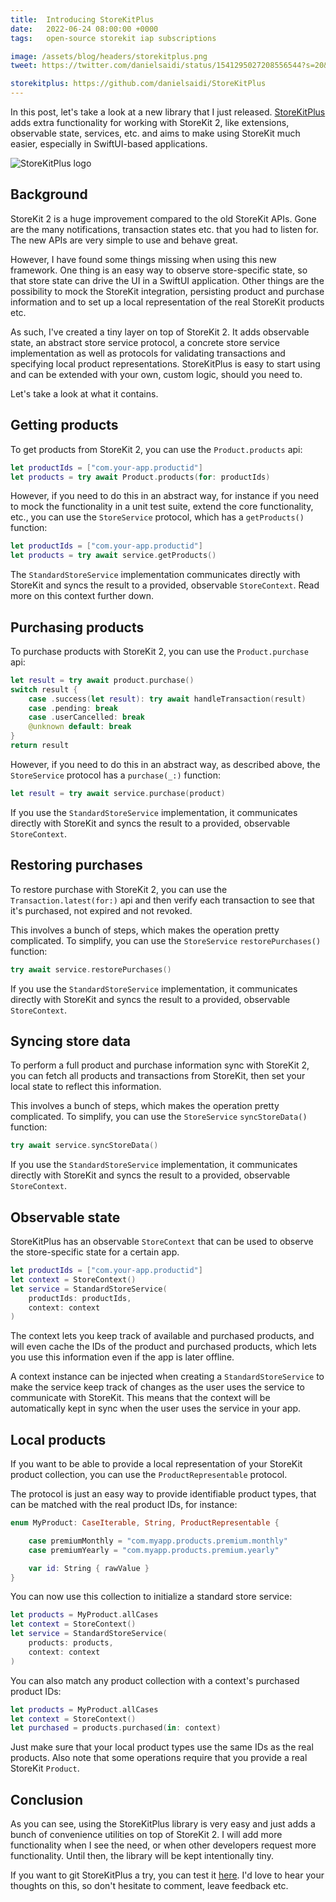 ```yaml
---
title:  Introducing StoreKitPlus
date:   2022-06-24 08:00:00 +0000
tags:   open-source storekit iap subscriptions

image: /assets/blog/headers/storekitplus.png
tweet: https://twitter.com/danielsaidi/status/1541295027208556544?s=20&t=KLgrRJR_DDdJ70DjpNTB5Q

storekitplus: https://github.com/danielsaidi/StoreKitPlus
---
```


In this post, let's take a look at a new library that I just released. [StoreKitPlus]({{page.storekitplus}}) adds extra functionality for working with StoreKit 2, like extensions, observable state, services, etc. and aims to make using StoreKit much easier, especially in SwiftUI-based applications.

![StoreKitPlus logo]({{page.image}})


## Background

StoreKit 2 is a huge improvement compared to the old StoreKit APIs. Gone are the many notifications, transaction states etc. that you had to listen for. The new APIs are very simple to use and behave great.

However, I have found some things missing when using this new framework. One thing is an easy way to observe store-specific state, so that store state can drive the UI in a SwiftUI application. Other things are the possibility to mock the StoreKit integration, persisting product and purchase information and to set up a local representation of the real StoreKit products etc.

As such, I've created a tiny layer on top of StoreKit 2. It adds observable state, an abstract store service protocol, a concrete store service implementation as well as protocols for validating transactions and specifying local product representations. StoreKitPlus is easy to start using and can be extended with your own, custom logic, should you need to. 

Let's take a look at what it contains.


## Getting products

To get products from StoreKit 2, you can use the `Product.products` api:

```swift
let productIds = ["com.your-app.productid"]
let products = try await Product.products(for: productIds)
```

However, if you need to do this in an abstract way, for instance if you need to mock the functionality in a unit test suite, extend the core functionality, etc., you can use the `StoreService` protocol, which has a `getProducts()` function:

```swift
let productIds = ["com.your-app.productid"]
let products = try await service.getProducts()
```

The `StandardStoreService` implementation communicates directly with StoreKit and syncs the result to a provided, observable `StoreContext`. Read more on this context further down.



## Purchasing products

To purchase products with StoreKit 2, you can use the `Product.purchase` api:

```swift
let result = try await product.purchase()
switch result {
    case .success(let result): try await handleTransaction(result)
    case .pending: break
    case .userCancelled: break
    @unknown default: break
}
return result
```

However, if you need to do this in an abstract way, as described above, the `StoreService` protocol has a `purchase(_:)` function:

```swift
let result = try await service.purchase(product)
```

If you use the `StandardStoreService` implementation, it communicates directly with StoreKit and syncs the result to a provided, observable `StoreContext`.



## Restoring purchases

To restore purchase with StoreKit 2, you can use the `Transaction.latest(for:)` api and then verify each transaction to see that it's purchased, not expired and not revoked.

This involves a bunch of steps, which makes the operation pretty complicated. To simplify, you can use the `StoreService` `restorePurchases()` function:

```swift
try await service.restorePurchases()
```

If you use the `StandardStoreService` implementation, it communicates directly with StoreKit and syncs the result to a provided, observable `StoreContext`.



## Syncing store data

To perform a full product and purchase information sync with StoreKit 2, you can fetch all products and transactions from StoreKit, then set your local state to reflect this information.

This involves a bunch of steps, which makes the operation pretty complicated. To simplify, you can use the `StoreService` `syncStoreData()` function:

```swift
try await service.syncStoreData()
```

If you use the `StandardStoreService` implementation, it communicates directly with StoreKit and syncs the result to a provided, observable `StoreContext`.



## Observable state

StoreKitPlus has an observable `StoreContext` that can be used to observe the store-specific state for a certain app.

```swift
let productIds = ["com.your-app.productid"]
let context = StoreContext()
let service = StandardStoreService(
    productIds: productIds,
    context: context
)
```

The context lets you keep track of available and purchased products, and will even cache the IDs of the product and purchased products, which lets you use this information even if the app is later offline. 

A context instance can be injected when creating a `StandardStoreService` to make the service keep track of changes as the user uses the service to communicate with StoreKit. This means that the context will be automatically kept in sync when the user uses the service in your app.



## Local products

If you want to be able to provide a local representation of your StoreKit product collection, you can use the `ProductRepresentable` protocol.

The protocol is just an easy way to provide identifiable product types, that can be matched with the real product IDs, for instance:

```swift
enum MyProduct: CaseIterable, String, ProductRepresentable {

    case premiumMonthly = "com.myapp.products.premium.monthly"
    case premiumYearly = "com.myapp.products.premium.yearly"

    var id: String { rawValue }
}
```

You can now use this collection to initialize a standard store service:

```swift
let products = MyProduct.allCases
let context = StoreContext()
let service = StandardStoreService(
    products: products,
    context: context
)
```

You can also match any product collection with a context's purchased product IDs:

```swift
let products = MyProduct.allCases
let context = StoreContext()
let purchased = products.purchased(in: context)
```

Just make sure that your local product types use the same IDs as the real products. Also note that some operations require that you provide a real StoreKit `Product`. 



## Conclusion

As you can see, using the StoreKitPlus library is very easy and just adds a bunch of convenience utilities on top of StoreKit 2. I will add more functionality when I see the need, or when other developers request more functionality. Until then, the library will be kept intentionally tiny.

If you want to git StoreKitPlus a try, you can test it [here]({{page.storekitplus}}). I'd love to hear your thoughts on this, so don't hesitate to comment, leave feedback etc.

